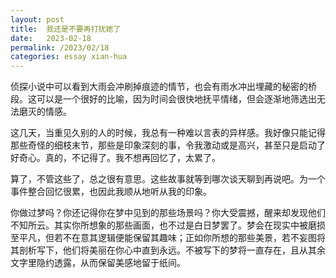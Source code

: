 ```yaml
---
layout: post
title:  我还是不要再打扰她了
date:   2023-02-18
permalink: /2023/02/18
categories: essay xian-hua
---
```


侦探小说中可以看到大雨会冲刷掉痕迹的情节，也会有雨水冲出埋藏的秘密的桥段。这可以是一个很好的比喻，因为时间会很快地抚平情绪，但会逐渐地筛选出无法磨灭的情感。

这几天，当重见久别的人的时候，我总有一种难以言表的异样感。我好像只能记得那些奇怪的细枝末节，那些是印象深刻的事，令我激动或是高兴，甚至只是启动了好奇心。真的，不记得了。我不想再回忆了，太累了。

算了，不管这些了，总之很有意思。这些故事就等到哪次谈天聊到再说吧。为一个事件整合回忆很累，也因此我顺从地听从我的印象。

你做过梦吗？你还记得你在梦中见到的那些场景吗？你大受震撼，醒来却发现他们不知所云。其实你所想象的那些画面，也不过是白日梦罢了。梦会在现实中被磨损至平凡，但若不在意其逻辑便能保留其趣味；正如你所想的那些美景，若不妄图将其剖析写下，他们将美丽在你心中直到永远。不被写下的梦将一直存在，且从其余文字里隐约透露，从而保留美感地留于纸间。
